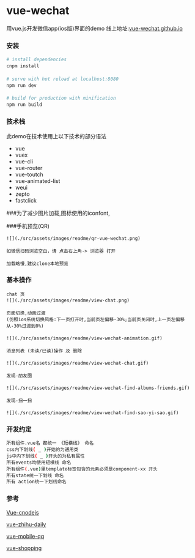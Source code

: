 # vue-wechat
  用vue.js开发微信app(ios版)界面的demo
  线上地址:[vue-wechat.github.io](https://vue-wechat.github.io)


### 安装

``` bash
# install dependencies
cnpm install

# serve with hot reload at localhost:8080
npm run dev

# build for production with minification
npm run build

```
### 技术栈
  此demo在技术使用上以下技术的部分语法
  - vue
  - vuex
  - vue-cli
  - vue-router
  - vue-toutch
  - vue-animated-list
  - weui
  - zepto
  - fastclick

  ###为了减少图片加载,图标使用的iconfont,

###手机预览(QR)

    ![](./src/assets/images/readme/qr-vue-wechat.png)

    如微信扫码浏览空白，请 点击右上角-> 浏览器 打开

    加载略慢,建议clone本地预览


### 基本操作
    chat 页
    ![](./src/assets/images/readme/view-chat.png)

    页面切换,动画过渡
    (仿照ios系统切换风格:下一页打开时,当前页左偏移-30%;当前页关闭时,上一页左偏移从-30%过渡到0%)

    ![](./src/assets/images/readme/view-wechat-animation.gif)

    消息列表 (未读/已读)操作 及 删除

    ![](./src/assets/images/readme/view-wechat-chat.gif)

    发现-朋友圈
    
    ![](./src/assets/images/readme/view-wechat-find-albums-friends.gif)

    发现-扫一扫
    
    ![](./src/assets/images/readme/view-wechat-find-sao-yi-sao.gif)


### 开发约定
  ``` bash
  所有组件.vue名 都统一 《短横线》 命名
  css内下划线( _ )开始的为通用类
  js中内下划线( _ )开头的为私有属性
  所有events均使用短横线 命名
  所有组件(.vue)里template标签包含的元素必须是component-xx 开头
  所有state统一下划线 命名
  所有 action统一下划线命名
  ```


### 参考

  [Vue-cnodejs](https://github.com/shinygang/Vue-cnodejs)

  [vue-zhihu-daily](https://github.com/hilongjw/vue-zhihu-daily)

  [vue-mobile-qq](https://github.com/hilongjw/vue-mobile-qq)

  [vue-shopping](https://github.com/andylei18/vue-shopping)
